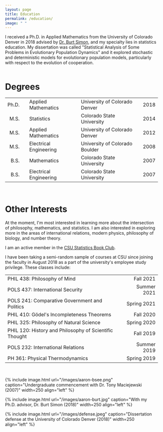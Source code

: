 ```yaml
---
layout: page
title: Education 
permalink: /education/
image: " "
---
```


I received a Ph.D. in Applied Mathematics from the University of Colorado Denver in 2018 advised by <a href="http://math.ucdenver.edu/~bsimon/">Dr. Burt Simon</a>, and my specialty lies in statistics education. My dissertation was called "Statistical Analysis of Some Problems in Evolutionary Population Dynamics" and it explored stochastic and deterministic models for evolutionary population models, particularly with respect to the evolution of cooperation.

<hr style="clear:both;visibility: hidden;" />   

# Degrees

| | | | | | | |
|--------:|-----|:--------|---|:------|---|:------|
| Ph.D. | | Applied Mathematics | |University of Colorado Denver | | 2018 |
| M.S. | | Statistics | | Colorado State University | | 2014 |
| M.S. | | Applied Mathematics | | University of Colorado Denver | | 2012 |
| M.S. | | Electrical Engineering | | University of Colorado Boulder | | 2008 |
| B.S. | | Mathematics | | Colorado State University | | 2007 |
| B.S. | | Electrical Engineering | | Colorado State University | | 2007 |

<br>
 
# Other Interests

At the moment, I'm most interested in learning more about the intersection of philosophy, mathematics, and statistics. I am also interested in exploring more in the areas of international relations, modern physics, philosophy of biology, and number theory.

I am an active member in the <a href="https://sites.google.com/view/csustatisticsbookclub/">CSU Statistics Book Club</a>. 

I have been taking a semi-random sample of courses at CSU since joining the faculty in August 2018 as a part of the university's employee study privilege. These classes include:

| | | |
|--------|---|-------:|
| PHIL 438: Philosophy of Mind | | Fall 2021 |
| POLS 437: International Security | | Summer 2021 |
| POLS 241: Comparative Government and Politics | | Spring 2021 |
| PHIL 410: Gödel's Incompleteness Theorems | | Fall 2020 |
| PHIL 325: Philosophy of Natural Science | | Spring 2020 |
| PHIL 120: History and Philosophy of Scientific Thought | | Fall 2019 |
| POLS 232: International Relations | | Summer 2019 |
| PH 361: Physical Thermodynamics | | Spring 2019 |

<br>

{% include image.html url="/images/aaron-bsee.png" caption="Undergraduate commencement with Dr. Tony Maciejewski (2007)" width=250 align="left" %} 

{% include image.html url="/images/aaron-burt.jpg" caption="With my Ph.D. advisor, Dr. Burt Simon (2018)" width=250  align="left" %}

{% include image.html url="/images/defense.jpeg" caption="Dissertation defense at the University of Colorado Denver (2018)" width=250 align="left" %}

